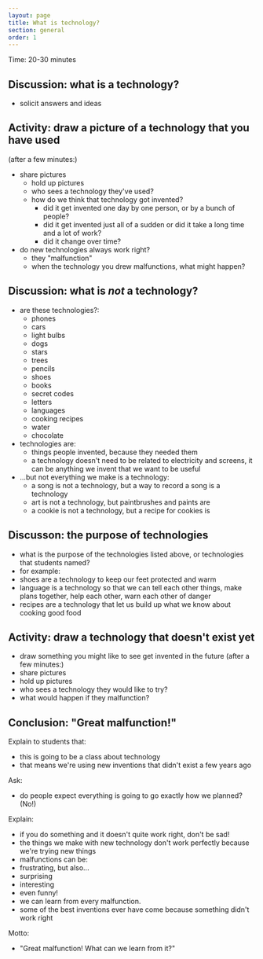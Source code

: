 ```yaml
---
layout: page
title: What is technology?
section: general
order: 1
---
```


Time: 20-30 minutes

Discussion: what is a technology?
---------------------------------
* solicit answers and ideas

Activity: draw a picture of a technology that you have used
-----------------------------------------------------------
(after a few minutes:)

* share pictures
  * hold up pictures
  * who sees a technology they've used?
  * how do we think that technology got invented?
    * did it get invented one day by one person, or by a bunch of people?
    * did it get invented just all of a sudden or did it take a long time and a lot of work?
    * did it change over time?
* do new technologies always work right?
  * they "malfunction"
  * when the technology you drew malfunctions, what might happen?

Discussion: what is *not* a technology?
---------------------------------------
* are these technologies?:
  * phones
  * cars
  * light bulbs
  * dogs
  * stars
  * trees
  * pencils
  * shoes
  * books
  * secret codes
  * letters
  * languages
  * cooking recipes
  * water
  * chocolate
* technologies are:
  * things people invented, because they needed them
  * a technology doesn't need to be related to electricity and screens, it can be anything we invent that we want to be useful
* ...but not everything we make is a technology:
  * a song is not a technology, but a way to record a song is a technology
  * art is not a technology, but paintbrushes and paints are
  * a cookie is not a technology, but a recipe for cookies is

Discusson: the purpose of technologies
-----------------------------------------------------
* what is the purpose of the technologies listed above,  or technologies that students named?
 * for example:
  * shoes are a technology to keep our feet protected and warm
  * language is a technology so that we can tell each other things, make plans together, help each other, warn each other of danger
  * recipes are a technology that let us build up what we know about cooking good food

Activity: draw a technology that doesn't exist yet
---------------------------------------------------------------
* draw something you might like to see get invented in the future
(after a few minutes:)
* share pictures
 * hold up pictures
 * who sees a technology they would like to try?
 * what would happen if they malfunction?

Conclusion: "Great malfunction!"
--------------------------------------
Explain to students that:

* this is going to be a class about technology
* that means we're using new inventions that didn't exist a few years ago

Ask:

* do people expect everything is going to go exactly how we planned? (No!)

Explain:

* if you do something and it doesn't quite work right, don't be sad!
* the things we make with new technology don't work perfectly because we're trying new things
* malfunctions can be:
 * frustrating, but also...
 * surprising
 * interesting
 * even funny!
 * we can learn from every malfunction.
* some of the best inventions ever have come because something didn't work right

Motto:

* "Great malfunction! What can we learn from it?"


